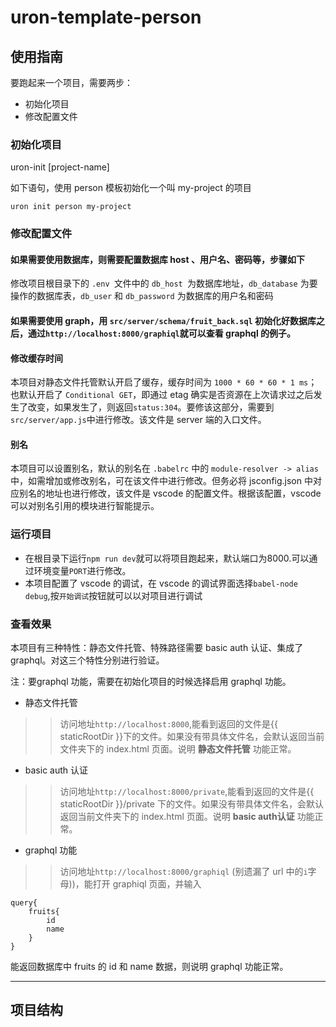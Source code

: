 # uron-template-person

## 使用指南
要跑起来一个项目，需要两步：
- 初始化项目
- 修改配置文件

### 初始化项目
uron-init <template-name> [project-name]

如下语句，使用 person 模板初始化一个叫 my-project 的项目
```
uron init person my-project
```

### 修改配置文件
#### 如果需要使用数据库，则需要配置数据库 host 、用户名、密码等，步骤如下
修改项目根目录下的 `.env `文件中的 `db_host `为数据库地址，`db_database` 为要操作的数据库表，`db_user` 和 `db_password` 为数据库的用户名和密码

#### 如果需要使用 graph，用 `src/server/schema/fruit_back.sql` 初始化好数据库之后，通过`http://localhost:8000/graphiql`就可以查看 graphql 的例子。

#### 修改缓存时间
本项目对静态文件托管默认开启了缓存，缓存时间为 `1000 * 60 * 60 * 1 ms`；也默认开启了 `Conditional GET`，即通过 etag 确实是否资源在上次请求过之后发生了改变，如果发生了，则返回`status:304`。要修该这部分，需要到`src/server/app.js`中进行修改。该文件是 server 端的入口文件。

#### 别名
本项目可以设置别名，默认的别名在 `.babelrc` 中的 `module-resolver -> alias` 中，如需增加或修改别名，可在该文件中进行修改。但务必将 jsconfig.json 中对应别名的地址也进行修改，该文件是 vscode 的配置文件。根据该配置，vscode 可以对别名引用的模块进行智能提示。

### 运行项目
- 在根目录下运行`npm run dev`就可以将项目跑起来，默认端口为8000.可以通过环境变量`PORT`进行修改。
- 本项目配置了 vscode 的调试，在 vscode 的调试界面选择`babel-node debug`,按`开始调试`按钮就可以以对项目进行调试

### 查看效果
本项目有三种特性：静态文件托管、特殊路径需要 basic auth 认证、集成了 graphql。对这三个特性分别进行验证。

注：要graphql 功能，需要在初始化项目的时候选择启用 graphql 功能。

- 静态文件托管
>> 访问地址`http://localhost:8000`,能看到返回的文件是{{ staticRootDir }}下的文件。如果没有带具体文件名，会默认返回当前文件夹下的 index.html 页面。说明 **静态文件托管** 功能正常。

- basic auth 认证
>> 访问地址`http://localhost:8000/private`,能看到返回的文件是{{ staticRootDir }}/private 下的文件。如果没有带具体文件名，会默认返回当前文件夹下的 index.html 页面。说明 **basic auth认证** 功能正常。

- graphql 功能
>> 访问地址`http://localhost:8000/graphiql` (别遗漏了 url 中的`i`字母))，能打开 graphiql 页面，并输入
```
query{
    fruits{
        id
        name
    }
}
```
能返回数据库中 fruits 的 id 和 name 数据，则说明 graphql 功能正常。

<hr >

## 项目结构